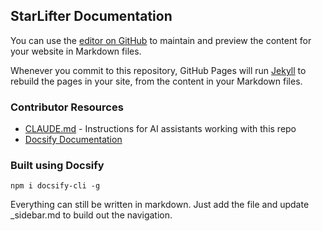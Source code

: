 ## StarLifter Documentation

You can use the [editor on GitHub](https://github.com/superstarlifter/doc/edit/main/README.md) to maintain and preview the content for your website in Markdown files.

Whenever you commit to this repository, GitHub Pages will run [Jekyll](https://jekyllrb.com/) to rebuild the pages in your site, from the content in your Markdown files.

### Contributor Resources

- [CLAUDE.md](./CLAUDE.md) - Instructions for AI assistants working with this repo
- [Docsify Documentation](https://docsify.js.org/#/quickstart)

### Built using Docsify

```npm i docsify-cli -g```

Everything can still be written in markdown. Just add the file and update _sidebar.md to build out the navigation.